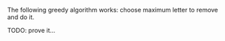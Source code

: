 The following greedy algorithm works: choose maximum letter to remove and do it.

TODO: prove it...
